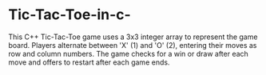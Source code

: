 # Tic-Tac-Toe-in-c-
This C++ Tic-Tac-Toe game uses a 3x3 integer array to represent the game board. Players alternate between 'X' (1) and 'O' (2), entering their moves as row and column numbers. The game checks for a win or draw after each move and offers to restart after each game ends.
